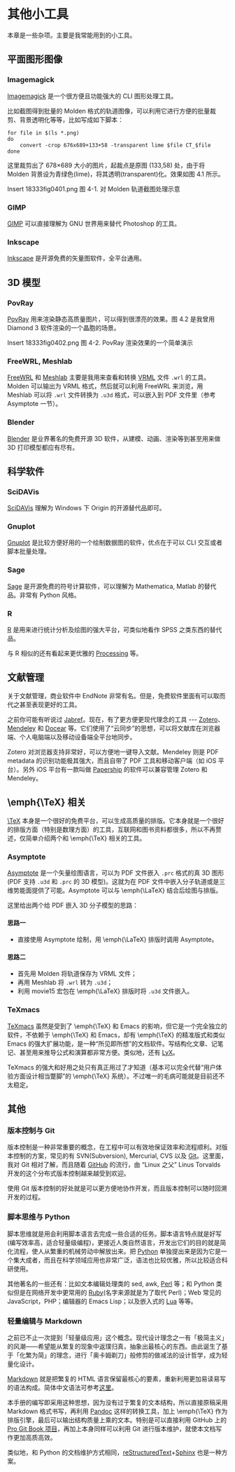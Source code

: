# 其他小工具 #

本章是一些杂项。主要是我常能用到的小工具。

## 平面图形图像 ##

### Imagemagick ###

[Imagemagick](http://www.imagemagick.org/script/index.php) 是一个很方便且功能强大的 CLI 图形处理工具。

比如截图得到批量的 Molden 格式的轨道图像，可以利用它进行方便的批量裁剪、背景透明化等等，比如写成如下脚本：

    for file in $(ls *.png)
    do
        convert -crop 676x689+133+58 -transparent lime $file CT_$file
    done

这里裁剪出了 678×689 大小的图片，起裁点是原图 (133,58) 处，由于将 Molden 背景设为青绿色(lime)，将其透明(transparent)化。效果如图 4.1 所示。

Insert 18333fig0401.png
图 4-1. 对 Molden 轨道截图处理示意

### GIMP ###

[GIMP](http://www.gimp.org) 可以直接理解为 GNU 世界用来替代 Photoshop 的工具。

### Inkscape ###

[Inkscape](http://www.inkscape.org/zh/) 是开源免费的矢量图软件，全平台通用。

## 3D 模型 ##

### PovRay ###

[PovRay](http://www.povray.org) 用来渲染静态高质量图片，可以得到很漂亮的效果。图 4.2 是我曾用 Diamond 3 软件渲染的一个晶胞的场景。

Insert 18333fig0402.png
图 4-2. PovRay 渲染效果的一个简单演示

### FreeWRL, Meshlab ###

[FreeWRL](http://freewrl.sourceforge.net) 和 [Meshlab](http://meshlab.sourceforge.net) 主要是我用来查看和转换 [VRML](http://zh.wikipedia.org/zh-cn/VRML) 文件 `.wrl` 的工具。Molden 可以输出为 VRML 格式，然后就可以利用 FreeWRL 来浏览，用 Meshlab 可以将 `.wrl` 文件转换为 `.u3d` 格式，可以嵌入到 PDF 文件里（参考 Asymptote 一节）。

### Blender ###

[Blender](http://www.blender.org/) 是业界著名的免费开源 3D 软件，从建模、动画、渲染等到甚至用来做 3D 打印模型都应有尽有。

## 科学软件 ##

### SciDAVis ###

[SciDAVis](http://scidavis.sourceforge.net) 理解为 Windows 下 Origin 的开源替代品即可。

### Gnuplot ###

[Gnuplot](http://www.gnuplot.info) 是比较方便好用的一个绘制数据图的软件，优点在于可以 CLI 交互或者脚本批量处理。

### Sage ###

[Sage](http://www.sagemath.org/index.html) 是开源免费的符号计算软件，可以理解为 Mathematica, Matlab 的替代品。非常有 Python 风格。

### R ###

[R](http://www.r-project.org) 是用来进行统计分析及绘图的强大平台，可类似地看作 SPSS 之类东西的替代品。

与 R 相似的还有看起来更优雅的 [Processing](http://processing.org) 等。

## 文献管理 ##

关于文献管理，商业软件中 EndNote 非常有名。但是，免费软件里面有可以取而代之甚至表现更好的工具。

之前你可能有听说过 [Jabref](http://jabref.sourceforge.net)。现在，有了更方便更现代理念的工具 --- [Zotero](https://www.zotero.org)、[Mendeley](http://www.mendeley.com) 和 [Docear](http://www.docear.org) 等。它们使用了“云同步”的思想，可以将文献库在浏览器端、个人电脑端以及移动设备端全平台地同步。

Zotero 对浏览器支持非常好，可以方便地一键导入文献。Mendeley 则是 PDF metadata 的识别功能极其强大，而且自带了 PDF 工具和移动客户端（如 iOS 平台）。另外 iOS 平台有一款叫做 [Papership](http://www.papershipapp.com) 的软件可以兼容管理 Zotero 和 Mendeley。

## \emph{\TeX} 相关 ##

[\TeX](http://tug.org) 本身是一个很好的免费平台，可以生成高质量的排版。它本身就是一个很好的排版方面（特别是数理方面）的工具，互联网和图书资料都很多，所以不再赘述，仅简单介绍两个和 \emph{\TeX} 相关的工具。

### Asymptote ###

[Asymptote](http://asymptote.sourceforge.net) 是一个矢量绘图语言，可以为 PDF 文件嵌入 `.prc` 格式的真 3D 图形(PDF 支持 `.u3d` 和 `.prc` 的 3D 模型)。这就为在 PDF 文件中嵌入分子轨道或是三维势能面提供了可能。Asymptote 可以与 \emph{\LaTeX} 结合后绘图与排版。

这里给出两个给 PDF 嵌入 3D 分子模型的思路：

#### 思路一 ####

- 直接使用 Asymptote 绘制，用 \emph{\LaTeX} 排版时调用 Asymptote。

#### 思路二 ####

- 首先用 Molden 将轨道保存为 VRML 文件；
- 再用 Meshlab 将 `.wrl` 转为 `.u3d`；
- 利用 movie15 宏包在 \emph{\LaTeX} 排版时将 `.u3d` 文件嵌入。

### TeXmacs ###

[TeXmacs](http://www.texmacs.org/tmweb/home/welcome.en.html) 虽然是受到了 \emph{\TeX} 和 Emacs 的影响，但它是一个完全独立的软件，不依赖于 \emph{\TeX} 和 Emacs，却有 \emph{\TeX} 的精准版式和类似 Emacs 的强大扩展功能，是一种“所见即所想”的文档软件。写结构化文章、记笔记、甚至用来推导公式和演算都非常方便。类似地，还有 [LyX](http://www.lyx.org)。

TeXmacs 的强大和好用之处只有真正用过了才知道（基本可以完全代替“用户体验方面设计相当蹩脚”的 \emph{\TeX} 系统）。不过唯一的毛病可能就是目前还不太稳定。

## 其他 ##

### 版本控制与 Git ###

版本控制是一种非常重要的概念，在工程中可以有效地保证效率和流程顺利。对版本控制的方案，常见的有 SVN(Subversion), Mercurial, CVS 以及 [Git](http://git-scm.com)。这里面，我对 Git 相对了解，而且随着 [GitHub](https://github.com) 的流行，由 “Linux 之父” Linus Torvalds 开发的这个分布式版本控制越来越受到欢迎。

使用 Git 版本控制的好处就是可以更方便地协作开发，而且版本控制可以随时回溯开发的过程。

### 脚本思维与 Python ###

脚本思维就是用会利用脚本语言去完成一些合适的任务。脚本语言特点就是好写(编写效率高，适合轻量级编程)，更接近人类自然语言，开发出它们的目的就是简化流程，使人从繁重的机械劳动中解放出来。把 [Python](http://www.python.org) 单独提出来是因为它是一个集大成者，而且在科学领域应用也非常广泛，语法也比较优雅，所以比较适合科研使用。

其他著名的一些还有：比如文本编辑处理类的 sed, awk, [Perl](http://www.perl.org) 等；和 Python 类似但是在网络开发中更常用的 [Ruby](https://www.ruby-lang.org)(名字来源就是为了取代 Perl)；Web 常见的 JavaScript，PHP；编辑器的 Emacs Lisp；以及嵌入式的 [Lua](http://www.lua.org) 等等。

### 轻量编辑与 Markdown ###

之前已不止一次提到「轻量级应用」这个概念。现代设计理念之一有「极简主义」的风潮——希望能从繁复的现象中返璞归真，抽象出最核心的东西。由此诞生了基于「化繁为简」的理念，进行「奥卡姆剃刀」般修剪的做减法的设计哲学，成为轻量化设计。

[Markdown](http://daringfireball.net/projects/markdown/) 就是把繁复的 HTML 语言保留最核心的要素，重新利用更加易读易写的语法构成。简体中文语法可参考[这里](http://wowubuntu.com/markdown/)。

本手册的编写即采用这种思想，因为没有过于繁复的文本结构，所以直接原稿采用 Markdown 格式书写，再利用 [Pandoc](http://johnmacfarlane.net/pandoc/) 这样的转换工具，加上 \emph{\TeX} 作为排版引擎，最后可以输出结构质量上乘的文本。特别是可以直接利用 GitHub 上的 [Pro Git Book 项目](https://github.com/progit/progit)，再加上本身同样可以利用 Git 进行版本维护，就使本文档写作更加高质高效。

类似地，和 Python 的文档维护方式相同，[reStructuredText](http://docutils.sourceforge.net/rst.html)+[Sphinx](http://sphinx-doc.org) 也是一种方案。